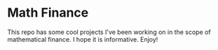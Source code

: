 # Math Finance

This repo has some cool projects I've been working on in the scope of mathematical finance. I hope it is informative. Enjoy!
